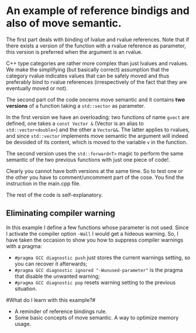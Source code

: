 # An example of reference bindigs and also of move semantic. #

The first part deals with binding of lvalue and rvalue
references. Note that if there exists a version of the function with a
rvalue reference as parameter, this version is preferred when the
argument is an rvalue. 

C++ type categories are rather more complex than just
lvalues and rvalues. We make the simplifying (but basically correct) assumption
that the category rvalue indicates values that can be safely moved and
thus preferably bind to rvalue references (irrespectively of the fact
that they are eventually moved or not).

The second part cof the code oncerns move semantic and it contains **two versions** 
of a function taking a `std::vector` as parameter.

In the first version we have an overloading: two functions of name
``gvect`` are defined, one takes a `const Vector &` (Vector is an
alias to `std::vector<double>`) and the other a `Vector&&`. The latter
applies to rvalues, and since `std::vector` implements move semantic
the argument will indeed be devoided of its content, which is moved to
the variable `v` in the function.

The second version uses the `std::forward<T>` magic to perform the same
semantic of the two previous functions with just one piece of code!.

Clearly you cannot have both versions at the same time. So to test one or the other you have to comment/uncomment part of the cose.
You find the instruction in the main.cpp file.

The rest of the code is self-explanatory.

## Eliminating compiler warning ##
In this example I define a few functions whose parameter is not used. Since I activate the compiler option `-Wall` I would get a hideous warning. So, I have taken the occasion to show 
you how to suppress compiler warnings with a pragma:

- `#pragma GCC diagnostic push` just stores the current warnings setting, so you can recover it afterwards;  
- `#pragma GCC diagnostic ignored "-Wunused-parameter"` is the pragma that disable the unwanted warning;
- `#pragma GCC diagnostic pop` resets warning setting to the previous situation.



  

#What do I learn with this example?#

- A reminder of reference bindings rule.
- Some basic concepts of move semantic. A way to optimize memory usage. 